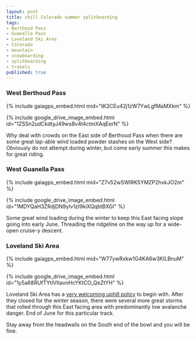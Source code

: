 ```yaml
---
layout: post
title: chill Colorado summer splitboarding
tags:
- Berthoud Pass
- Guanella Pass
- Loveland Ski Area
- Colorado
- mountain
- snowboarding
- splitboarding
- travels
published: true
---
```

### West Berthoud Pass
{% include gaiagps_embed.html mid="tK2CEu42j1zW7YwLgfMaMXkm" %}

{% include google_drive_image_embed.html id="1ZSSn2udCkdtyJ49ws8v4t4ctmXAqEerN" %}

Why deal with crowds on the East side of Berthoud Pass when there are some great lap-able
wind loaded powder stashes on the West side? Obviously do not attempt during winter,
but come early summer this makes for great riding.

### West Guanella Pass
{% include gaiagps_embed.html mid="Z7v52wSWIRK5YMZP2hxkJO2m" %}

{% include google_drive_image_embed.html id="1MDYQaH3ZRdjDN9yIv1zI9kiXQqbtBXGl" %}

Some great wind loading during the winter to keep this East facing slope going into early June.
Threading the ridgeline on the way up for a wide-open cruise-y descent.

### Loveland Ski Area
{% include gaiagps_embed.html mid="W77ywRxkw1G4KA6w3KILBnuM" %}

{% include google_drive_image_embed.html id="1y5a68RUfTYtlVItavnHcYKtCO_QeZtYH" %}

Loveland Ski Area has a [very welcoming uphill policy](https://skiloveland.com/the-mountain/uphill-access/)
to begin with. After they closed for the winter season, there were several more great storms that rolled
through this East facing area with predominantly low avalanche danger.
End of June for this particular track.

Stay away from the headwalls on the South end of the bowl and you will be fine.
